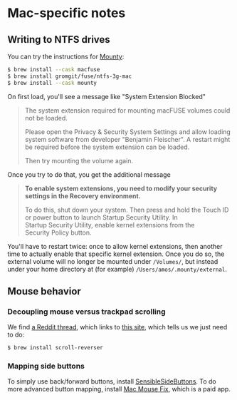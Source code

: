 # Mac-specific notes

## Writing to NTFS drives

You can try the instructions for [Mounty](https://mounty.app/#installation):

```bash
$ brew install --cask macfuse
$ brew install gromgit/fuse/ntfs-3g-mac
$ brew install --cask mounty
```

On first load, you'll see a message like "System Extension Blocked"

> The system extension required for mounting macFUSE volumes could not be loaded.
>
> Please open the Privacy & Security System Settings and allow loading system software from developer "Benjamin Fleischer". A restart might be required before the system extension can be loaded.
>
> Then try mounting the volume again.

Once you try to do that, you get the additional message

> **To enable system extensions, you need to modify your security settings in the Recovery environment.**
>
> To do this, shut down your system. Then press and hold the Touch ID or power button to launch Startup Security Utility. In Startup Security Utility, enable kernel extensions from the Security Policy button.

You'll have to restart twice: once to allow kernel extensions, then another time to actually enable that specific kernel extension. Once you do so, the external volume will no longer be mounted under `/Volumes/`, but instead under your home directory at (for example) `/Users/amos/.mounty/external`.

## Mouse behavior

### Decoupling mouse versus trackpad scrolling

We find [a Reddit thread](https://www.reddit.com/r/apple/comments/zlurhe/how_has_apple_still_not_fixed_natural_scrolling/), which links to [this site](https://pilotmoon.com/scrollreverser/), which tells us we just need to do:

```bash
$ brew install scroll-reverser
```

### Mapping side buttons

To simply use back/forward buttons, install [SensibleSideButtons](https://sensible-side-buttons.archagon.net). To do more advanced button mapping, install [Mac Mouse Fix](https://mousefix.org/), which is a paid app.
